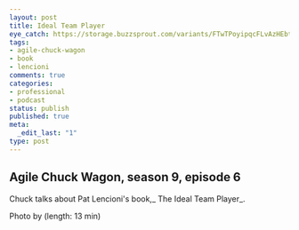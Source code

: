 ```yaml
---
layout: post
title: Ideal Team Player
eye_catch: https://storage.buzzsprout.com/variants/FTwTPoyipqcFLvAzHEbt8kT9/8d66eb17bb7d02ca4856ab443a78f2148cafbb129f58a3c81282007c6fe24ff2?.jpg
tags:
- agile-chuck-wagon
- book
- lencioni
comments: true
categories:
- professional
- podcast
status: publish
published: true
meta:
  _edit_last: "1"
type: post
---
```


## Agile Chuck Wagon, season 9, episode 6

Chuck talks about Pat Lencioni's book,_ The Ideal Team Player_.  
  
Photo by  (length: 13 min)
